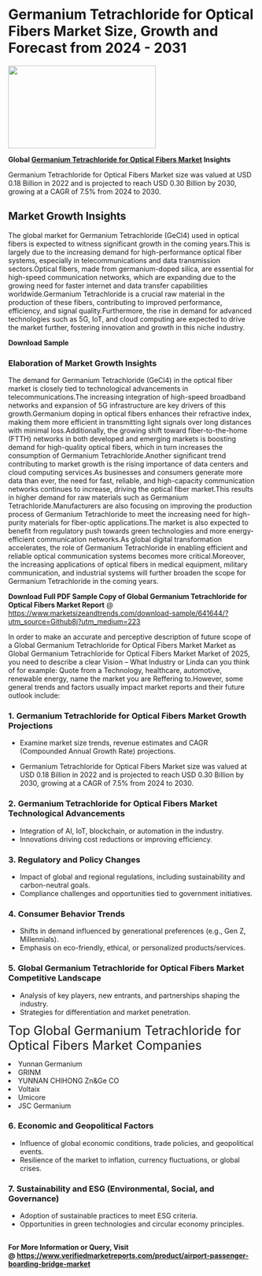 <H1>Germanium Tetrachloride for Optical Fibers Market Size, Growth and Forecast from 2024 - 2031</H1><img class="aligncenter size-medium wp-image-584254" src="https://thirdeyenews.in/wp-content/uploads/2024/09/Global-Market-Research-300x168.jpeg" alt="" width="300" height="168" /><p><strong>Global&nbsp;<a href="https://www.marketsizeandtrends.com/download-sample/641644/?utm_source=Github8j?utm_medium=223">Germanium Tetrachloride for Optical Fibers Market</a> Insights</strong></p><p>Germanium Tetrachloride for Optical Fibers Market size was valued at USD 0.18 Billion in 2022 and is projected to reach USD 0.30 Billion by 2030, growing at a CAGR of 7.5% from 2024 to 2030.</p><p><h2>Market Growth Insights</h2> The global market for Germanium Tetrachloride (GeCl4) used in optical fibers is expected to witness significant growth in the coming years.This is largely due to the increasing demand for high-performance optical fiber systems, especially in telecommunications and data transmission sectors.Optical fibers, made from germanium-doped silica, are essential for high-speed communication networks, which are expanding due to the growing need for faster internet and data transfer capabilities worldwide.Germanium Tetrachloride is a crucial raw material in the production of these fibers, contributing to improved performance, efficiency, and signal quality.Furthermore, the rise in demand for advanced technologies such as 5G, IoT, and cloud computing are expected to drive the market further, fostering innovation and growth in this niche industry.<p><strong>Download Sample</strong></p> <h3>Elaboration of Market Growth Insights</h3> The demand for Germanium Tetrachloride (GeCl4) in the optical fiber market is closely tied to technological advancements in telecommunications.The increasing integration of high-speed broadband networks and expansion of 5G infrastructure are key drivers of this growth.Germanium doping in optical fibers enhances their refractive index, making them more efficient in transmitting light signals over long distances with minimal loss.Additionally, the growing shift toward fiber-to-the-home (FTTH) networks in both developed and emerging markets is boosting demand for high-quality optical fibers, which in turn increases the consumption of Germanium Tetrachloride.Another significant trend contributing to market growth is the rising importance of data centers and cloud computing services.As businesses and consumers generate more data than ever, the need for fast, reliable, and high-capacity communication networks continues to increase, driving the optical fiber market.This results in higher demand for raw materials such as Germanium Tetrachloride.Manufacturers are also focusing on improving the production process of Germanium Tetrachloride to meet the increasing need for high-purity materials for fiber-optic applications.The market is also expected to benefit from regulatory push towards green technologies and more energy-efficient communication networks.As global digital transformation accelerates, the role of Germanium Tetrachloride in enabling efficient and reliable optical communication systems becomes more critical.Moreover, the increasing applications of optical fibers in medical equipment, military communication, and industrial systems will further broaden the scope for Germanium Tetrachloride in the coming years.<p><span class=""><strong>Download Full PDF Sample Copy of Global Germanium Tetrachloride for Optical Fibers Market Report</strong> @ <a href="https://www.marketsizeandtrends.com/download-sample/641644/?utm_source=Github8j?utm_medium=223" target="_blank">https://www.marketsizeandtrends.com/download-sample/641644/?utm_source=Github8j?utm_medium=223</a></span></p><p>In order to make an accurate and perceptive description of future scope of a Global&nbsp;Germanium Tetrachloride for Optical Fibers Market Market as Global&nbsp;Germanium Tetrachloride for Optical Fibers Market Market of 2025, you need to describe a clear Vision &ndash; What Industry or Linda can you think of for example: Quote from a Technology, healthcare, automotive, renewable energy, name the market you are Reffering to.However, some general trends and factors usually impact market reports and their future outlook include:</p><h3>1.&nbsp;<strong>Germanium Tetrachloride for Optical Fibers Market Growth Projections</strong></h3><ul><li>Examine market size trends, revenue estimates and CAGR (Compounded Annual Growth Rate) projections.</li><li><p>Germanium Tetrachloride for Optical Fibers Market size was valued at USD 0.18 Billion in 2022 and is projected to reach USD 0.30 Billion by 2030, growing at a CAGR of 7.5% from 2024 to 2030.</p></li></ul><h3>2.&nbsp;<strong>Germanium Tetrachloride for Optical Fibers Market Technological Advancements</strong></h3><ul><li>Integration of AI, IoT, blockchain, or automation in the industry.</li><li>Innovations driving cost reductions or improving efficiency.</li></ul><h3>3.&nbsp;<strong>Regulatory and Policy Changes</strong></h3><ul><li>Impact of global and regional regulations, including sustainability and carbon-neutral goals.</li><li>Compliance challenges and opportunities tied to government initiatives.</li></ul><h3>4.&nbsp;<strong>Consumer Behavior Trends</strong></h3><ul><li>Shifts in demand influenced by generational preferences (e.g., Gen Z, Millennials).</li><li>Emphasis on eco-friendly, ethical, or personalized products/services.</li></ul><h3>5.&nbsp;<strong>Global Germanium Tetrachloride for Optical Fibers Market Competitive Landscape</strong></h3><ul><li>Analysis of key players, new entrants, and partnerships shaping the industry.</li><li>Strategies for differentiation and market penetration.</li></ul><p data-pm-slice="1 1 []"><span style="color: inherit; font-family: inherit; font-size: 25px;">Top Global Germanium Tetrachloride for Optical Fibers Market Companies</span></p><div class="" data-test-id=""><p><li>Yunnan Germanium</li><li> GRINM</li><li> YUNNAN CHIHONG Zn&Ge CO</li><li> Voltaix</li><li> Umicore</li><li> JSC Germanium</li></p></div><h3>6.&nbsp;<strong>Economic and Geopolitical Factors</strong></h3><ul><li>Influence of global economic conditions, trade policies, and geopolitical events.</li><li>Resilience of the market to inflation, currency fluctuations, or global crises.</li></ul><h3>7.&nbsp;<strong>Sustainability and ESG (Environmental, Social, and Governance)</strong></h3><ul><li>Adoption of sustainable practices to meet ESG criteria.</li><li>Opportunities in green technologies and circular economy principles.</li></ul><h2><strong style="font-size: 14px;">For More Information or Query, Visit @&nbsp;</strong><a style="background-color: #ffffff; font-size: 14px;" href="https://www.marketsizeandtrends.com/report/germanium-tetrachloride-for-optical-fibers-market/" target="_blank">https://www.verifiedmarketreports.com/product/airport-passenger-boarding-bridge-market</a></h2>